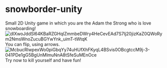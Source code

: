 # snowborder-unity

Small 2D Unity game in which you are the Adam the Strong who is love snowboarding! 
![dlXwoJddSl64KBaRZGHqlZmmbeDWry4HeCevEAd7S7Ij20jizKaZ0QWoRym2NmsWnoZucuBGYwYnk_uimT-tWtqK](https://user-images.githubusercontent.com/54211263/197406132-f189030f-5ca0-4a69-9e71-def1454d02a9.jpg)
You can flip, using arrows.
![McbucRlwpexWo0piGbqYy74uHUfXhFKyqL4BSvis0OBcgtccM9j-3-041PDe1gG5BgUnMlmuNnA8tSfeSuMEnOce](https://user-images.githubusercontent.com/54211263/197406164-66d10afd-659b-4238-bbee-a032cfad5da6.jpg)
Try now to kill yourself and have fun!
